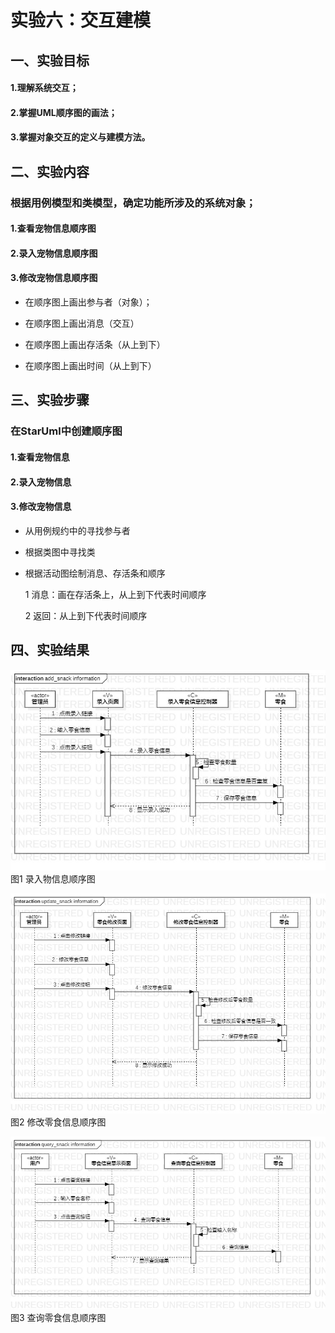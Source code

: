 # 实验六：交互建模  

## 一、实验目标

#### 1.理解系统交互； 
#### 2.掌握UML顺序图的画法； 
#### 3.掌握对象交互的定义与建模方法。 


## 二、实验内容

### 根据用例模型和类模型，确定功能所涉及的系统对象；

#### 1.查看宠物信息顺序图
#### 2.录入宠物信息顺序图
#### 3.修改宠物信息顺序图

 - 在顺序图上画出参与者（对象）；

 - 在顺序图上画出消息（交互）

 - 在顺序图上画出存活条（从上到下）

 - 在顺序图上画出时间（从上到下）


## 三、实验步骤

### 在StarUml中创建顺序图
  
#### 1.查看宠物信息
#### 2.录入宠物信息
#### 3.修改宠物信息

 - 从用例规约中的寻找参与者

 - 根据类图中寻找类

 - 根据活动图绘制消息、存活条和顺序

   1 消息：画在存活条上，从上到下代表时间顺序

   2 返回：从上到下代表时间顺序


## 四、实验结果

![录入零食信息顺序图](./model6_1.jpg)  
图1 录入物信息顺序图

![修改零食信息顺序图](./model6_2.jpg)  
图2 修改零食信息顺序图

![查询零食信息顺序图](./model6_3.jpg)  
图3 查询零食信息顺序图
